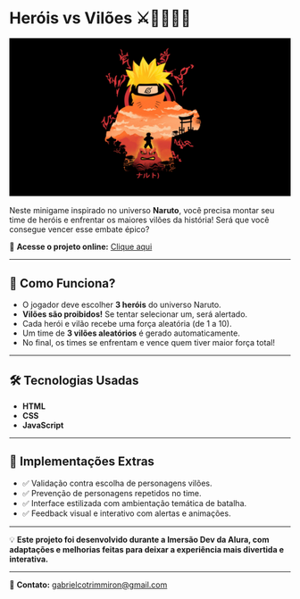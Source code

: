 # Heróis vs Vilões ⚔️🦸‍♂️🦹‍♀️

![Prévia do Projeto](Images/background.png)

Neste minigame inspirado no universo **Naruto**, você precisa montar seu time de heróis e enfrentar os maiores vilões da história! Será que você consegue vencer esse embate épico?

🚀 **Acesse o projeto online:** [Clique aqui](https://gabrielcotrimmiron.github.io/herois-vs-viloes-jogo/)  

---

## 📌 Como Funciona?

- O jogador deve escolher **3 heróis** do universo Naruto.  
- **Vilões são proibidos!** Se tentar selecionar um, será alertado.  
- Cada herói e vilão recebe uma força aleatória (de 1 a 10).  
- Um time de **3 vilões aleatórios** é gerado automaticamente.  
- No final, os times se enfrentam e vence quem tiver maior força total!

---

## 🛠 Tecnologias Usadas

- **HTML**  
- **CSS**  
- **JavaScript**

---

## 🎯 Implementações Extras

- ✅ Validação contra escolha de personagens vilões.   
- ✅ Prevenção de personagens repetidos no time.  
- ✅ Interface estilizada com ambientação temática de batalha.  
- ✅ Feedback visual e interativo com alertas e animações.

---

💡 **Este projeto foi desenvolvido durante a Imersão Dev da Alura, com adaptações e melhorias feitas para deixar a experiência mais divertida e interativa.**

---

📧 **Contato:** gabrielcotrimmiron@gmail.com
